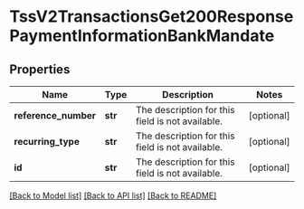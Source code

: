 # TssV2TransactionsGet200ResponsePaymentInformationBankMandate

## Properties
Name | Type | Description | Notes
------------ | ------------- | ------------- | -------------
**reference_number** | **str** | The description for this field is not available. | [optional] 
**recurring_type** | **str** | The description for this field is not available. | [optional] 
**id** | **str** | The description for this field is not available. | [optional] 

[[Back to Model list]](../README.md#documentation-for-models) [[Back to API list]](../README.md#documentation-for-api-endpoints) [[Back to README]](../README.md)


